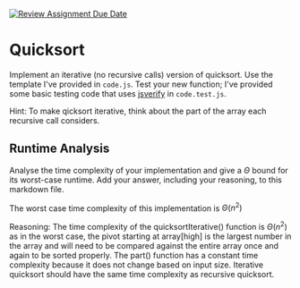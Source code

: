 [![Review Assignment Due Date](https://classroom.github.com/assets/deadline-readme-button-24ddc0f5d75046c5622901739e7c5dd533143b0c8e959d652212380cedb1ea36.svg)](https://classroom.github.com/a/ZLHpg3lN)
# Quicksort

Implement an iterative (no recursive calls) version of quicksort. Use the
template I've provided in `code.js`. Test your new function; I've provided some
basic testing code that uses [jsverify](https://jsverify.github.io/) in
`code.test.js`.

Hint: To make qicksort iterative, think about the part of the array each
recursive call considers.

## Runtime Analysis

Analyse the time complexity of your implementation and give a $\Theta$ bound for
its worst-case runtime. Add your answer, including your reasoning, to this
markdown file.

The worst case time complexity of this implementation is $\Theta(n^2)$

Reasoning: The time complexity of the quicksortIterative() function is $\Theta(n^2)$ as in the worst case, the pivot starting at array[high] is the largest number in the array and will need to be compared against the entire array once and again to be sorted properly. The part() function has a constant time complexity because it does not change based on input size. Iterative quicksort should have the same time complexity as recursive quicksort.
